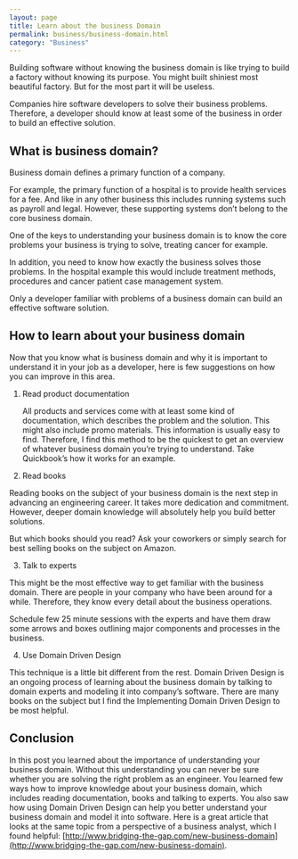 ```yaml
---
layout: page
title: Learn about the business Domain
permalink: business/business-domain.html
category: "Business"
---
```


Building software without knowing the business domain is like trying to build a factory without knowing its purpose. You might built shiniest most beautiful factory. But for the most part it will be useless.

Companies hire software developers to solve their business problems. Therefore, a developer should know at least some of the business in order to build an effective solution.

## What is business domain?

Business domain defines a primary function of a company.

For example, the primary function of a hospital is to provide health services for a fee. And like in any other business this includes running systems such as payroll and legal. However, these supporting systems don’t belong to the core business domain.

One of the keys to understanding your business domain is to know the core problems your business is trying to solve, treating cancer for example.

In addition, you need to know how exactly the business solves those problems. In the hospital example this would include treatment methods, procedures and cancer patient case management system.

Only a developer familiar with problems of a business domain can build an effective software solution.

## How to learn about your business domain

Now that you know what is business domain and why it is important to understand it in your job as a developer, here is few suggestions on how you can improve in this area.

1. Read product documentation

   All products and services come with at least some kind of documentation, which describes the problem and the solution. This might also include promo materials. This information is usually easy to find. Therefore, I find this method to be the  quickest to get an overview of whatever business domain you’re trying to understand. Take Quickbook’s how it works for an example.

2. Read books

Reading books on the subject of your business domain is the next step in advancing an engineering career. It takes more dedication and commitment. However, deeper domain knowledge will absolutely help you build better solutions.

But which books should you read? Ask your coworkers or simply search for best selling books on the subject on Amazon.

3. Talk to experts

This might be the most effective way to get familiar with the business domain. There are people in your company who have been around for a while. Therefore, they know every detail about the business operations.

Schedule few 25 minute sessions with the experts and have them draw some arrows and boxes outlining major components and processes in the business.

4. Use Domain Driven Design

This technique is a little bit different from the rest. Domain Driven Design is an ongoing process of learning about the business domain by talking to domain experts and modeling it into company’s software. There are many books on the subject but I find the Implementing Domain Driven Design to be most helpful.

## Conclusion

In this post you learned about the importance of understanding your business domain. Without this understanding you can never be sure whether you are solving the right problem as an engineer. You learned few ways how to improve knowledge about your business domain, which includes reading documentation, books and talking to experts. You also saw how using Domain Driven Design can help you better understand your business domain and model it into software.
Here is a great article that looks at the same topic from a perspective of a business analyst, which I found helpful: [http://www.bridging-the-gap.com/new-business-domain](http://www.bridging-the-gap.com/new-business-domain).
